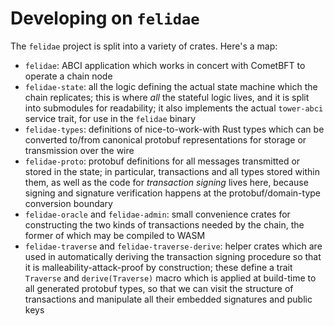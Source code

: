 # Developing on `felidae`

The `felidae` project is split into a variety of crates. Here's a map:

- `felidae`: ABCI application which works in concert with CometBFT to operate a chain node
- `felidae-state`: all the logic defining the actual state machine which the chain replicates; this
  is where *all* the stateful logic lives, and it is split into submodules for readability; it also
  implements the actual `tower-abci` service trait, for use in the `felidae` binary
- `felidae-types`: definitions of nice-to-work-with Rust types which can be converted to/from
  canonical protobuf representations for storage or transmission over the wire
- `felidae-proto`: protobuf definitions for all messages transmitted or stored in the state; in
  particular, transactions and all types stored within them, as well as the code for *transaction
  signing* lives here, because signing and signature verification happens at the
  protobuf/domain-type conversion boundary
- `felidae-oracle` and `felidae-admin`: small convenience crates for constructing the two kinds of
  transactions needed by the chain, the former of which may be compiled to WASM
- `felidae-traverse` and `felidae-traverse-derive`: helper crates which are used in automatically
  deriving the transaction signing procedure so that it is malleability-attack-proof by
  construction; these define a trait `Traverse` and `derive(Traverse)` macro which is applied at
  build-time to all generated protobuf types, so that we can visit the structure of transactions and
  manipulate all their embedded signatures and public keys
